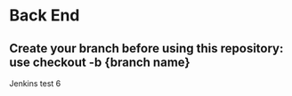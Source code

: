 # Back End

## Create your branch before using this repository: use checkout -b {branch name}


Jenkins test 6
